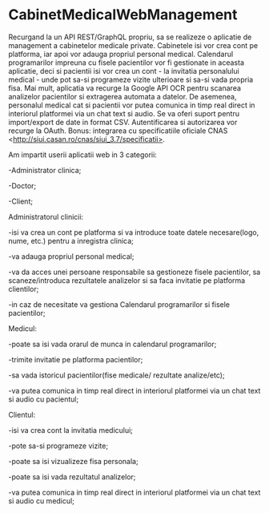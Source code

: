 # CabinetMedicalWebManagement
Recurgand la un API REST/GraphQL propriu, sa se realizeze o aplicatie de management a cabinetelor medicale private. Cabinetele isi vor crea cont pe platforma,  iar apoi vor adauga propriul personal medical. Calendarul programarilor impreuna cu fisele pacientilor vor fi gestionate in aceasta aplicatie, deci si pacientii isi vor crea un cont - la invitatia personalului medical - unde pot sa-si programeze vizite ulterioare si sa-si vada propria fisa.   Mai mult, aplicatia va recurge la  Google API OCR pentru scanarea analizelor pacientilor si extragerea automata a datelor. De asemenea, personalul medical cat si pacientii vor putea comunica in timp real direct in interiorul platformei via un chat text si audio. Se va oferi suport pentru import/export de date in format CSV. Autentificarea si autorizarea vor recurge la OAuth. Bonus: integrarea cu specificatiile oficiale CNAS &lt;http://siui.casan.ro/cnas/siui_3.7/specificatii>. 



Am impartit userii aplicatii web in 3 categorii:

  -Administrator clinica;
  
  -Doctor;
  
  -Client;
  
 Administratorul clinicii:
 
  -isi va crea un cont pe platforma si va introduce toate datele necesare(logo, nume, etc.) pentru a inregistra clinica;
  
  -va adauga propriul personal medical;
  
  -va da acces unei persoane responsabile sa gestioneze fisele pacientilor, sa scaneze/introduca rezultatele analizelor si sa faca invitatie pe platforma clientilor;
  
  -in caz de necesitate va gestiona Calendarul programarilor si fisele pacientilor;
  
  
  Medicul:
  
  -poate sa isi vada orarul de munca in calendarul programarilor;
  
  -trimite invitatie pe platforma pacientilor;
  
  -sa vada istoricul pacientilor(fise medicale/ rezultate analize/etc);
  
  -va putea comunica in timp real direct in interiorul platformei via un chat text si audio cu pacientul;
    
    
  Clientul:
  
  -isi va crea cont la invitatia medicului;
  
  -pote sa-si programeze vizite;
  
  -poate sa isi vizualizeze fisa personala;
  
  -poate sa isi vada rezultatul analizelor;
  
  -va putea comunica in timp real direct in interiorul platformei via un chat text si audio cu medicul;
    
